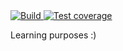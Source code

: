 <a href="https://travis-ci.org/efreitasn/go-gates">
	<img
		alt="Build"
		src="https://img.shields.io/travis/efreitasn/go-gates.svg"
    >
</a>
<a href="https://codecov.io/github/efreitasn/go-gates">
	<img
    alt="Test coverage"
    src="https://img.shields.io/codecov/c/github/efreitasn/go-gates.svg"
  >
</a>

Learning purposes :)
